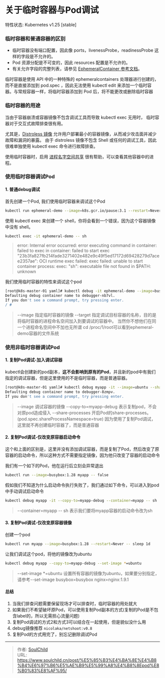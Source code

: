 # 关于临时容器与Pod调试


<!--more-->
特性状态: Kubernetes v1.25 [stable]

### 临时容器和普通容器的区别

- 临时容器没有端口配置，因此像 ports，livenessProbe，readinessProbe 这样的字段是不允许的。
- Pod 资源分配是不可变的，因此 resources 配置是不允许的。
- 有关允许字段的完整列表，请参见 [EphemeralContainer 参考文档](https://kubernetes.io/docs/reference/generated/kubernetes-api/v1.25/#ephemeralcontainer-v1-core)。

临时容器是使用 API 中的一种特殊的 ephemeralcontainers 处理器进行创建的， 而不是直接添加到 pod.spec ，因此无法使用 kubectl edit 来添加一个临时容器。与常规容器一样，将临时容器添加到 Pod 后，将不能更改或删除临时容器

### 临时容器的用途

当由于容器崩溃或容器镜像不包含调试工具而导致 kubectl exec 无用时， 临时容器对于交互式故障排查很有用。

尤其是，[Distroless 镜像](https://github.com/GoogleContainerTools/distroless) 允许用户部署最小的容器镜像，从而减少攻击面并减少故障和漏洞的暴露。 由于 distroless 镜像不包含 Shell 或任何的调试工具，因此很难单独使用 kubectl exec 命令进行故障排查。

使用临时容器时，启用 [进程名字空间共享](https://kubernetes.io/zh-cn/docs/tasks/configure-pod-container/share-process-namespace/) 很有帮助，可以查看其他容器中的进程。

### 使用临时容器调试Pod

#### 1. 普通debug调试

首先创建一个Pod, 我们使用临时容器来调试这个Pod

```bash
kubectl run ephemeral-demo --image=k8s.gcr.io/pause:3.1 --restart=Never
```

使用 kubectl exec 来创建一个 shell，你将会看到一个错误，因为这个容器镜像中没有 shell。

```bash
kubectl exec -it ephemeral-demo -- sh
```

> error: Internal error occurred: error executing command in container: failed to exec in container: failed to start exec "23b3fa827fb214fade3271402e482e9c49f5ed17172d69428279d7acee2357ae": OCI runtime exec failed: exec failed: unable to start container process: exec: "sh": executable file not found in $PATH: unknown

我们使用临时容器的特性来调试这个pod

```bash
[root@k8s-master-01 yaml]# kubectl debug -it ephemeral-demo --image=busybox:1.28 --target=ephemeral-demo
Defaulting debug container name to debugger-nb7vl.
If you don't see a command prompt, try pressing enter.
/ # 
```

> --image 指定临时容器的镜像
> --target 指定调试目标容器的名称，目的是将临时容器的进程命名空间加入到要调试的容器中。 当然你不想他们在同一个进程命名空间中不加也无所谓
> cd /proc/1/root可以看到ephemeral-demo容器的文件系统

### 使用非临时容器调试Pod

#### 1. 复制Pod调试-加入调试容器

kubectl会创建新的pod副本，**这不会影响到原有的Pod**，并且新的pod中有我们指定的调试容器，但是这里使用的不是临时容器，而是普通容器。

```bash
[root@k8s-master-01 yaml]# kubectl debug myapp -it --image=ubuntu --share-processes --copy-to=myapp-debug
Defaulting debug container name to debugger-8zmpv.
If you don't see a command prompt, try pressing enter.
```

> --image 调试容器的镜像
> --copy-to=myapp-debug 表示复制pod，不会对原pod造成侵入
> --share-processes 开启Pod的share-processes。 (pod.spec.shareProcessNamespace=true) 因为使用了复制Pod调试，这里就不再创建临时容器了，而是普通容器

#### 2. 复制Pod调试-仅改变原容器启动命令

这个和上面的区别是，这里并没有添加调试容器，而是复制了Pod，然后改变了原容器的启动命令，所以这种方式不需要指定镜像，因为他只改变了容器的启动命令

我们有一个如下的Pod，他在运行后立刻会异常退出

```bash
kubectl run --image=busybox:1.28 myapp -- false
```

假如我们不知道为什么启动命令执行失败了，我们通过如下命令，可以进入到pod中手动调试启动命令

```bash
kubectl debug myapp -it --copy-to=myapp-debug --container=myapp -- sh
```

> --container=myapp -- sh  表示我们要将myapp容器的启动命令改为sh

#### 3. 复制Pod调试-仅改变原容器镜像

创建一个pod

```bash
kubectl run myapp --image=busybox:1.28 --restart=Never -- sleep 1d
```

让我们调试这个pod，将他的镜像改为ubuntu

```bash
kubectl debug myapp --copy-to=myapp-debug --set-image *=ubuntu
```

> --set-image *=ubuntu 设置所有容器的镜像为ubuntu，如果要分别指定，请参考--set-image busybox=busybox nginx=nginx:1.9.1

#### 总结

1. 当我们排查问题需要保留现场才可以排查时，临时容器的用处就大
2. 如果我们不希望破坏原Pod，可以使用复制Pod副本的方式(复制的Pod是不包含label的，所以无需担心流量问题)
3. 复制Pod调试的方式2和方式3可以结合在一起使用，但是貌似没什么用
4. debug镜像推荐 `nicolaka/netshoot:v0.8`
5. 复制Pod的方式用完了，别忘记删除调试Pod


---

> 作者: [SoulChild](https://www.soulchild.cn)  
> URL: https://www.soulchild.cn/post/%E5%85%B3%E4%BA%8E%E4%B8%B4%E6%97%B6%E5%AE%B9%E5%99%A8%E4%B8%8Epod%E8%B0%83%E8%AF%95/  

